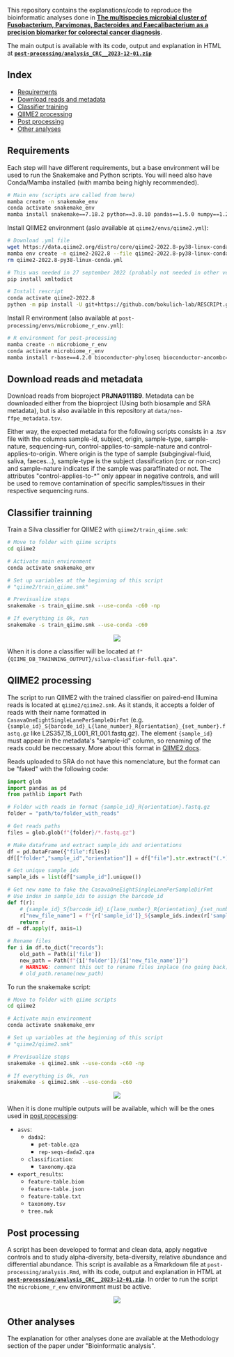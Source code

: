 This repository contains the explanations/code to reproduce the bioinformatic analyses done in [**The multispecies microbial cluster of Fusobacterium, Parvimonas, Bacteroides and Faecalibacterium as a precision biomarker for colorectal cancer diagnosis**](https://doi.org/10.1002/1878-0261.13604).

The main output is available with its code, output and explanation in HTML at [**`post-processing/analysis_CRC__2023-12-01.zip`**](post-processing/analysis_CRC__2023-12-01.zip)

## Index
- [Requirements](#requirements)
- [Download reads and metadata](#download-reads-and-metadata)
- [Classifier training](#classifier-trainning)
- [QIIME2 processing](#qiime2-processing)
- [Post processing](#post-processing)
- [Other analyses](#other-analyses)

## Requirements
Each step will have different requirements, but a base environment will be used to run the Snakemake and Python scripts. You will need also have Conda/Mamba installed (with mamba being highly recommended).

```sh
# Main env (scripts are called from here)
mamba create -n snakemake_env
conda activate snakemake_env
mamba install snakemake==7.18.2 python==3.8.10 pandas==1.5.0 numpy==1.23.1 colorama matplotlib seaborn
```

Install QIIME2 environment (aslo available at `qiime2/envs/qiime2.yml`):
```sh
# Download .yml file
wget https://data.qiime2.org/distro/core/qiime2-2022.8-py38-linux-conda.yml
mamba env create -n qiime2-2022.8 --file qiime2-2022.8-py38-linux-conda.yml
rm qiime2-2022.8-py38-linux-conda.yml

# This was needed in 27 september 2022 (probably not needed in other versions)
pip install xmltodict

# Install rescript
conda activate qiime2-2022.8
python -m pip install -U git+https://github.com/bokulich-lab/RESCRIPt.git
```

Install R environment (also available at `post-processing/envs/microbiome_r_env.yml`):
```sh
# R environment for post-processing
mamba create -n microbiome_r_env
conda activate microbiome_r_env
mamba install r-base==4.2.0 bioconductor-phyloseq bioconductor-ancombc==2.0.1 bioconductor-ggtree r-plotly r-ggplot2 r-dt r-devtools r-data.table r-venndiagram r-egg r-randomcolor ggvenn
```

## Download reads and metadata

Download reads from bioproject **PRJNA911189**. Metadata can be downloaded either from the bioproject (Using both biosample and SRA metadata), but is also available in this repository at `data/non-ffpe_metadata.tsv`.

Either way, the expected metadata for the following scripts consists in a .tsv file with the columns sample-id, subject, origin, sample-type, sample-nature, sequencing-run, control-applies-to-sample-nature and control-applies-to-origin. Where origin is the type of sample (subgingival-fluid, saliva, faeces...), sample-type is the subject classification (crc or non-crc) and sample-nature indicates if the sample was paraffinated or not. The attributes "control-applies-to-*" only appear in negative controls, and will be used to remove contamination of specific samples/tissues in their respective sequencing runs.

## Classifier trainning

Train a Silva classifier for QIIME2 with `qiime2/train_qiime.smk`:

```sh
# Move to folder with qiime scripts
cd qiime2

# Activate main environment
conda activate snakemake_env

# Set up variables at the beginning of this script
# "qiime2/train_qiime.smk"

# Previsualize steps
snakemake -s train_qiime.smk --use-conda -c60 -np

# If everything is Ok, run
snakemake -s train_qiime.smk --use-conda -c60
```

<p align="center">
  <img src="qiime2/train_qiime_dag.png">
</p>


When it is done a classifier will be located at `f"{QIIME_DB_TRAINNING_OUTPUT}/silva-classifier-full.qza"`.


## QIIME2 processing

The script to run QIIME2 with the trained classifier on paired-end Illumina reads is located at `qiime2/qiime2.smk`. As it stands, it accepts a folder of reads with their name formatted in `CasavaOneEightSingleLanePerSampleDirFmt` (e.g. `{sample_id}_S{barcode_id}_L{lane_number}_R{orientation}_{set_number}.fastq.gz` like L2S357_15_L001_R1_001.fastq.gz). The element `{sample_id}` must appear in the metadata's "sample-id" column, so renaming of the reads could be neccessary. More about this format in [QIIME2 docs](https://docs.qiime2.org/2022.8/tutorials/importing/?highlight=casavaoneeightsinglelanepersampledirfmt#casava-1-8-paired-end-demultiplexed-fastq).

Reads uploaded to SRA do not have this nomenclature, but the format can be "faked" with the following code:
```py
import glob
import pandas as pd
from pathlib import Path

# Folder with reads in format {sample_id}_R{orientation}.fastq.gz
folder = "path/to/folder_with_reads"

# Get reads paths
files = glob.glob(f"{folder}/*.fastq.gz")

# Make dataframe and extract sample_ids and orientations
df = pd.DataFrame({"file":files})
df[["folder","sample_id","orientation"]] = df["file"].str.extract("(.*)/(.*)_R(\d).fastq.gz", expand=True)

# Get unique sample_ids
sample_ids = list(df["sample_id"].unique())

# Get new name to fake the CasavaOneEightSingleLanePerSampleDirFmt
# Use index in sample_ids to assign the barcode_id
def f(r):
    # {sample_id}_S{barcode_id}_L{lane_number}_R{orientation}_{set_number}.fastq.gz
    r["new_file_name"] = f"{r['sample_id']}_S{sample_ids.index(r['sample_id'])+1}_L001_R{r['orientation']}_001.fastq.gz"
    return r
df = df.apply(f, axis=1)

# Rename files
for i in df.to_dict("records"):
    old_path = Path(i['file'])
    new_path = Path(f"{i['folder']}/{i['new_file_name']}")
    # WARNING: comment this out to rename files inplace (no going back)
    # old_path.rename(new_path) 

```
To run the snakemake script:

```sh
# Move to folder with qiime scripts
cd qiime2

# Activate main environment
conda activate snakemake_env

# Set up variables at the beginning of this script
# "qiime2/qiime2.smk"

# Previsualize steps
snakemake -s qiime2.smk --use-conda -c60 -np

# If everything is Ok, run
snakemake -s qiime2.smk --use-conda -c60
```

<p align="center">
  <img src="qiime2/qiime2_dag.png">
</p>



When it is done multiple outputs will be available, which will be the ones used in [post processing](#post-processing):
- `asvs`: 
    - `dada2`:
        - `pet-table.qza`
        - `rep-seqs-dada2.qza`
    - `classification`:
        - `taxonomy.qza`
- `export_results`:
    - `feature-table.biom`
    - `feature-table.json`
    - `feature-table.txt`
    - `taxonomy.tsv`
    - `tree.nwk`

## Post processing

A script has been developed to format and clean data, apply negative controls and to study alpha-diversity, beta-diversity, relative abundance and differential abundance. This script is available as a Rmarkdown file at `post-processing/analysis.Rmd`, with its code, output and explanation in HTML at [**`post-processing/analysis_CRC__2023-12-01.zip`**](post-processing/analysis_CRC__2023-12-01.zip). In order to run the script the `microbiome_r_env` environment must be active.

<p align="center">
  <img src="post-processing/examples.png">
</p>

## Other analyses

The explanation for other analyses done are available at the Methodology section of the paper under "Bioinformatic analysis". 

